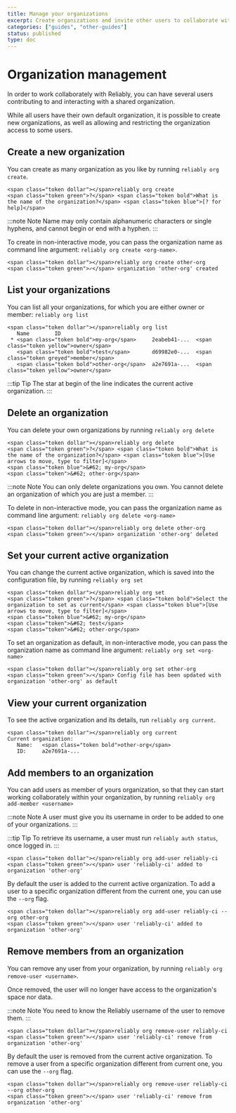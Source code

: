 ```yaml
---
title: Manage your organizations
excerpt: Create organizations and invite other users to collaborate with you.
categories: ["guides", "other-guides"]
status: published
type: doc
---
```

# Organization management

In order to work collaborately with Reliably, you can have several users
contributing to and interacting with a shared organization.

While all users have their own default organization, it is possible to create
new organizations, as well as allowing and restricting the organization access to some users.

## Create a new organization

You can create as many organization as you like by running `reliably org create`.

```reliably
<span class="token dollar"></span>reliably org create
<span class="token green">?</span> <span class="token bold">What is the name of the organization?</span> <span class="token blue">[? for help]</span>
```

:::note Note
Name may only contain alphanumeric characters or single hyphens,
and cannot begin or end with a hyphen.
:::


To create in non-interactive mode, you can pass the organization name as
command line argument: `reliably org create <org-name>`.

```reliably
<span class="token dollar"></span>reliably org create other-org
<span class="token green">✓</span> organization 'other-org' created
```


## List your organizations

You can list all your organizations, for which you are either owner or member:
`reliably org list`

```reliably
<span class="token dollar"></span>reliably org list
   Name        ID
 * <span class="token bold">my-org</span>     2eabeb41-...  <span class="token yellow">owner</span>
   <span class="token bold">test</span>       d69982e0-...  <span class="token greyed">member</span>
   <span class="token bold">other-org</span>  a2e7691a-...  <span class="token yellow">owner</span>
```

:::tip Tip
  The star at begin of the line indicates the current active organization.
:::


## Delete an organization

You can delete your own organizations by running `reliably org delete`


```reliably
<span class="token dollar"></span>reliably org delete
<span class="token green">?</span> <span class="token bold">What is the name of the organization?</span> <span class="token blue">[Use arrows to move, type to filter]</span>
<span class="token blue">&#62; my-org</span>
<span class="token">&#62; other-org</span>
```

:::note Note
You can only delete organizations you own.
You cannot delete an organization of which you are just a member.
:::

To delete in non-interactive mode, you can pass the organization name as
command line argument: `reliably org delete <org-name>`

```reliably
<span class="token dollar"></span>reliably org delete other-org
<span class="token green">✓</span> organization 'other-org' deleted
```

## Set your current active organization

You can change the current active organization, which is saved into the
configuration file, by running `reliably org set`

```reliably
<span class="token dollar"></span>reliably org set
<span class="token green">?</span> <span class="token bold">Select the organization to set as current</span> <span class="token blue">[Use arrows to move, type to filter]</span>
<span class="token blue">&#62; my-org</span>
<span class="token">&#62; test</span>
<span class="token">&#62; other-org</span>
```

To set an organization as default, in non-interactive mode, you can pass
the organization name as command line argument: `reliably org set <org-name>`

```reliably
<span class="token dollar"></span>reliably org set other-org
<span class="token green">✓</span> Config file has been updated with organization 'other-org' as default
```

## View your current organization

To see the active organization and its details, run `reliably org current`.

```reliably
<span class="token dollar"></span>reliably org current
Current organization:
   Name:   <span class="token bold">other-org</span>
   ID:     a2e7691a-...
```

## Add members to an organization

You can add users as member of yours organization, so that they can start
working collaborately within your organization, by running
`reliably org add-member <username>`

:::note Note
A user must give you its username in order to be added to one of your organizations.
:::

:::tip Tip
  To retrieve its username, a user must run `reliably auth status`,
  once logged in.
:::

```reliably
<span class="token dollar"></span>reliably org add-user reliably-ci
<span class="token green">✓</span> user 'reliably-ci' added to organization 'other-org'
```

By default the user is added to the current active organization. To add a
user to a specific organization different from the current one, you can use
the `--org` flag.

```reliably
<span class="token dollar"></span>reliably org add-user reliably-ci --org other-org
<span class="token green">✓</span> user 'reliably-ci' added to organization 'other-org'
```

## Remove members from an organization

You can remove any user from your organization, by running `reliably org remove-user <username>`.

Once removed, the user will no longer have access to the organization's space nor data.

:::note Note
You need to know the Reliably username of the user to remove them.
:::

```reliably
<span class="token dollar"></span>reliably org remove-user reliably-ci
<span class="token green">✓</span> user 'reliably-ci' remove from organization 'other-org'
```

By default the user is removed from the current active organization. To remove a
user from a specific organization different from current one, you can use
the `--org` flag.

```reliably
<span class="token dollar"></span>reliably org remove-user reliably-ci --org other-org
<span class="token green">✓</span> user 'reliably-ci' remove from organization 'other-org'
```
